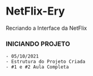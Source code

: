 # NetFlix-Ery
Recriando a Interface da NetFlix

### INICIANDO PROJETO 
    - 05/10/2021 
    - Estrutura do Projeto Criada
    - #1 e #2 Aula Completa
     